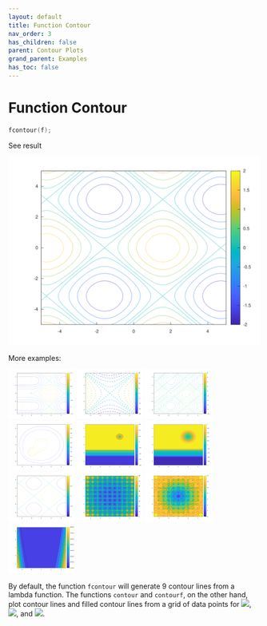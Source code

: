 ```yaml
---
layout: default
title: Function Contour
nav_order: 3
has_children: false
parent: Contour Plots
grand_parent: Examples
has_toc: false
---
```

# Function Contour

```cpp
fcontour(f);
```


See result

[![example_fcontour_1](../contour_plots/fcontour/fcontour_1.svg)](https://github.com/alandefreitas/matplotplusplus/blob/master/examples/contour_plots/fcontour/fcontour_1.cpp)

More examples:
    
[![example_fcontour_2](../contour_plots/fcontour/fcontour_2_thumb.png)](https://github.com/alandefreitas/matplotplusplus/blob/master/examples/contour_plots/fcontour/fcontour_2.cpp)  [![example_fcontour_3](../contour_plots/fcontour/fcontour_3_thumb.png)](https://github.com/alandefreitas/matplotplusplus/blob/master/examples/contour_plots/fcontour/fcontour_3.cpp)  [![example_fcontour_4](../contour_plots/fcontour/fcontour_4_thumb.png)](https://github.com/alandefreitas/matplotplusplus/blob/master/examples/contour_plots/fcontour/fcontour_4.cpp)  [![example_fcontour_5](../contour_plots/fcontour/fcontour_5_thumb.png)](https://github.com/alandefreitas/matplotplusplus/blob/master/examples/contour_plots/fcontour/fcontour_5.cpp)  [![example_fcontour_6](../contour_plots/fcontour/fcontour_6_thumb.png)](https://github.com/alandefreitas/matplotplusplus/blob/master/examples/contour_plots/fcontour/fcontour_6.cpp)  [![example_fcontour_7](../contour_plots/fcontour/fcontour_7_thumb.png)](https://github.com/alandefreitas/matplotplusplus/blob/master/examples/contour_plots/fcontour/fcontour_7.cpp)  [![example_fcontour_8](../contour_plots/fcontour/fcontour_8_thumb.png)](https://github.com/alandefreitas/matplotplusplus/blob/master/examples/contour_plots/fcontour/fcontour_8.cpp)  [![example_fcontour_9](../contour_plots/fcontour/fcontour_9_thumb.png)](https://github.com/alandefreitas/matplotplusplus/blob/master/examples/contour_plots/fcontour/fcontour_9.cpp)  [![example_fcontour_10](../contour_plots/fcontour/fcontour_10_thumb.png)](https://github.com/alandefreitas/matplotplusplus/blob/master/examples/contour_plots/fcontour/fcontour_10.cpp)  [![example_fcontour_11](../contour_plots/fcontour/fcontour_11_thumb.png)](https://github.com/alandefreitas/matplotplusplus/blob/master/examples/contour_plots/fcontour/fcontour_11.cpp)
  

By default, the function `fcontour` will generate 9 contour lines from a lambda function. The functions `contour` and `contourf`, on the other hand, plot contour lines and filled contour lines from a grid of data points for <img src="https://render.githubusercontent.com/render/math?math=x">, <img src="https://render.githubusercontent.com/render/math?math=y">, and <img src="https://render.githubusercontent.com/render/math?math=z">.




<!-- Generated with mdsplit: https://github.com/alandefreitas/mdsplit -->
